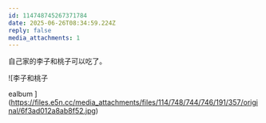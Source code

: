 ```yaml
---
id: 114748745267371784
date: 2025-06-26T08:34:59.224Z
reply: false
media_attachments: 1
---
```


自己家的李子和桃子可以吃了。

![李子和桃子
ealbum ](https://files.e5n.cc/media_attachments/files/114/748/744/746/191/357/original/6f3ad012a8ab8f52.jpg)
